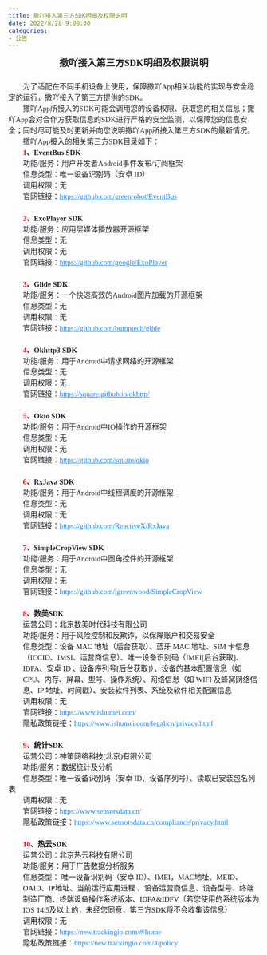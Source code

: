 ```yaml
---
title: 撒吖接入第三方SDK明细及权限说明
date: 2022/8/28 9:08:00
categories:
- 公告
---
```

<html>
  <head>
    <meta http-equiv="Content-Type" content="text/html; charset=utf-8" />
    <meta http-equiv="Content-Style-Type" content="text/css" />
    <meta name="generator" content="Aspose.Words for .NET 22.8.0" />
    <title></title>
    <style type="text/css">
      body {
        text-align: justify;
        widows: 0;
        orphans: 0;
        font-family: Calibri;
        font-size: 10.5pt;
      }
      p {
        margin: 0pt;
      }
      .Footer {
        text-align: left;
        widows: 0;
        orphans: 0;
        font-family: Calibri;
        font-size: 9pt;
      }
    </style>
  </head>
  <body>
    <div>
      <p style="text-align: center; line-height: 150%; font-size: 14pt">
        <span style="font-family: 宋体; font-weight: bold; color: #1f2329"
          >撒吖接入第三方SDK明细及权限说明</span
        >
      </p>
      <p style="text-align: center; line-height: 150%; font-size: 11pt">
        <span style="font-family: 宋体; -aw-import: ignore">&#xa0;</span>
      </p>
      <p
        style="
          text-indent: 22pt;
          text-align: left;
          line-height: 150%;
          font-size: 11pt;
        "
      >
        <span style="font-family: 宋体; color: #1f2329"
          >为了适配在不同手机设备上使用，保障撒吖App相关功能的实现与安全稳定的运行，撒吖接入了第三方提供的SDK。</span
        >
      </p>
      <p
        style="
          text-indent: 22pt;
          text-align: left;
          line-height: 150%;
          font-size: 11pt;
        "
      >
        <span style="font-family: 宋体; color: #1f2329"
          >撒吖App所接入的SDK可能会调用您的设备权限、获取您的相关信息；撒吖App会对合作方获取信息的SDK进行严格的安全监测，以保障您的信息安全；同时尽可能及时更新并向您说明撒吖App所接入第三方SDK的最新情况。</span
        >
      </p>
      <p
        style="
          text-indent: 22pt;
          text-align: left;
          line-height: 150%;
          font-size: 11pt;
        "
      >
        <span style="font-family: 宋体; color: #1f2329"
          >撒吖App接入的相关第三方SDK目录如下：</span
        >
      </p>
      <p
        style="
          text-indent: 22pt;
          text-align: left;
          line-height: 150%;
          font-size: 11pt;
        "
      >
        <span style="font-family: 宋体; font-weight: bold; color: #ff0000"
          >1</span
        ><span style="font-family: 宋体; font-weight: bold; color: #1f2329"
          >、EventBus SDK</span
        >
      </p>
      <p
        style="
          text-indent: 22pt;
          text-align: left;
          line-height: 150%;
          font-size: 11pt;
        "
      >
        <span style="font-family: 宋体; color: #1f2329"
          >功能/服务：用户开发者Android事件发布/订阅框架</span
        >
      </p>
      <p
        style="
          text-indent: 22pt;
          text-align: left;
          line-height: 150%;
          font-size: 11pt;
        "
      >
        <span style="font-family: 宋体; color: #1f2329"
          >信息类型：唯一设备识别码（安卓 ID）</span
        >
      </p>
      <p
        style="
          text-indent: 22pt;
          text-align: left;
          line-height: 150%;
          font-size: 11pt;
        "
      >
        <span style="font-family: 宋体; color: #1f2329">调用权限：无</span>
      </p>
      <p
        style="
          text-indent: 22pt;
          text-align: left;
          line-height: 150%;
          font-size: 11pt;
        "
      >
        <span style="font-family: 宋体; color: #1f2329">官网链接：</span
        ><a
          href="https://github.com/greenrobot/EventBus"
          style="text-decoration: none"
          ><span
            style="
              font-family: 宋体;
              text-decoration: underline;
              color: #1a84ee;
            "
            >https://github.com/greenrobot/EventBus</span
          ></a
        >
      </p>
      <p style="text-align: left; line-height: 150%; font-size: 11pt">
        <span style="font-family: 宋体; -aw-import: ignore">&#xa0;</span>
      </p>
      <p
        style="
          text-indent: 22pt;
          text-align: left;
          line-height: 150%;
          font-size: 11pt;
        "
      >
        <span style="font-family: 宋体; font-weight: bold; color: #ff0000"
          >2</span
        ><span style="font-family: 宋体; font-weight: bold; color: #1f2329"
          >、ExoPlayer SDK</span
        >
      </p>
      <p
        style="
          text-indent: 22pt;
          text-align: left;
          line-height: 150%;
          font-size: 11pt;
        "
      >
        <span style="font-family: 宋体; color: #1f2329"
          >功能/服务：应用层媒体播放器开源框架</span
        >
      </p>
      <p
        style="
          text-indent: 22pt;
          text-align: left;
          line-height: 150%;
          font-size: 11pt;
        "
      >
        <span style="font-family: 宋体; color: #1f2329">信息类型：无</span>
      </p>
      <p
        style="
          text-indent: 22pt;
          text-align: left;
          line-height: 150%;
          font-size: 11pt;
        "
      >
        <span style="font-family: 宋体; color: #1f2329">调用权限：无</span>
      </p>
      <p
        style="
          text-indent: 22pt;
          text-align: left;
          line-height: 150%;
          font-size: 11pt;
        "
      >
        <span style="font-family: 宋体; color: #1f2329">官网链接：</span
        ><a
          href="https://github.com/google/ExoPlayer"
          style="text-decoration: none"
          ><span
            style="
              font-family: 宋体;
              text-decoration: underline;
              color: #1a84ee;
            "
            >https://github.com/google/ExoPlayer</span
          ></a
        >
      </p>
      <p style="text-align: left; line-height: 150%; font-size: 11pt">
        <span style="font-family: 宋体; color: #1f2329; -aw-import: spaces"
          >&#xa0;</span
        >
      </p>
      <p
        style="
          text-indent: 22pt;
          text-align: left;
          line-height: 150%;
          font-size: 11pt;
        "
      >
        <span style="font-family: 宋体; font-weight: bold; color: #ff0000"
          >3</span
        ><span style="font-family: 宋体; font-weight: bold; color: #1f2329"
          >、Glide SDK</span
        >
      </p>
      <p
        style="
          text-indent: 22pt;
          text-align: left;
          line-height: 150%;
          font-size: 11pt;
        "
      >
        <span style="font-family: 宋体; color: #1f2329"
          >功能/服务：一个快速高效的Android图片加载的开源框架</span
        >
      </p>
      <p
        style="
          text-indent: 22pt;
          text-align: left;
          line-height: 150%;
          font-size: 11pt;
        "
      >
        <span style="font-family: 宋体; color: #1f2329">信息类型：无</span>
      </p>
      <p
        style="
          text-indent: 22pt;
          text-align: left;
          line-height: 150%;
          font-size: 11pt;
        "
      >
        <span style="font-family: 宋体; color: #1f2329">调用权限：无</span>
      </p>
      <p
        style="
          text-indent: 22pt;
          text-align: left;
          line-height: 150%;
          font-size: 11pt;
        "
      >
        <span style="font-family: 宋体; color: #1f2329">官网链接：</span
        ><a
          href="https://github.com/bumptech/glide"
          style="text-decoration: none"
          ><span
            style="
              font-family: 宋体;
              text-decoration: underline;
              color: #1a84ee;
            "
            >https://github.com/bumptech/glide</span
          ></a
        >
      </p>
      <p style="text-align: left; line-height: 150%; font-size: 11pt">
        <span style="font-family: 宋体; color: #1f2329; -aw-import: spaces"
          >&#xa0;</span
        >
      </p>
      <p
        style="
          text-indent: 22pt;
          text-align: left;
          line-height: 150%;
          font-size: 11pt;
        "
      >
        <span style="font-family: 宋体; font-weight: bold; color: #ff0000"
          >4</span
        ><span style="font-family: 宋体; font-weight: bold; color: #1f2329"
          >、Okhttp3 SDK</span
        >
      </p>
      <p
        style="
          text-indent: 22pt;
          text-align: left;
          line-height: 150%;
          font-size: 11pt;
        "
      >
        <span style="font-family: 宋体; color: #1f2329"
          >功能/服务：用于Android中请求网络的开源框架</span
        >
      </p>
      <p
        style="
          text-indent: 22pt;
          text-align: left;
          line-height: 150%;
          font-size: 11pt;
        "
      >
        <span style="font-family: 宋体; color: #1f2329">信息类型：无</span>
      </p>
      <p
        style="
          text-indent: 22pt;
          text-align: left;
          line-height: 150%;
          font-size: 11pt;
        "
      >
        <span style="font-family: 宋体; color: #1f2329">调用权限：无</span>
      </p>
      <p
        style="
          text-indent: 22pt;
          text-align: left;
          line-height: 150%;
          font-size: 11pt;
        "
      >
        <span style="font-family: 宋体; color: #1f2329">官网链接：</span
        ><a
          href="https://square.github.io/okhttp/"
          style="text-decoration: none"
          ><span
            style="
              font-family: 宋体;
              text-decoration: underline;
              color: #1a84ee;
            "
            >https://square.github.io/okhttp/</span
          ></a
        >
      </p>
      <p style="text-align: left; line-height: 150%; font-size: 11pt">
        <span style="font-family: 宋体; -aw-import: ignore">&#xa0;</span>
      </p>
      <p
        style="
          text-indent: 22pt;
          text-align: left;
          line-height: 150%;
          font-size: 11pt;
        "
      >
        <span style="font-family: 宋体; font-weight: bold; color: #ff0000"
          >5</span
        ><span style="font-family: 宋体; font-weight: bold; color: #1f2329"
          >、Okio SDK</span
        >
      </p>
      <p
        style="
          text-indent: 22pt;
          text-align: left;
          line-height: 150%;
          font-size: 11pt;
        "
      >
        <span style="font-family: 宋体; color: #1f2329"
          >功能/服务：用于Android中IO操作的开源框架</span
        >
      </p>
      <p
        style="
          text-indent: 22pt;
          text-align: left;
          line-height: 150%;
          font-size: 11pt;
        "
      >
        <span style="font-family: 宋体; color: #1f2329">信息类型：无</span>
      </p>
      <p
        style="
          text-indent: 22pt;
          text-align: left;
          line-height: 150%;
          font-size: 11pt;
        "
      >
        <span style="font-family: 宋体; color: #1f2329">调用权限：无</span>
      </p>
      <p
        style="
          text-indent: 22pt;
          text-align: left;
          line-height: 150%;
          font-size: 11pt;
        "
      >
        <span style="font-family: 宋体; color: #1f2329">官网链接：</span
        ><a href="https://github.com/square/okio" style="text-decoration: none"
          ><span
            style="
              font-family: 宋体;
              text-decoration: underline;
              color: #1a84ee;
            "
            >https://github.com/square/okio</span
          ></a
        >
      </p>
      <p style="text-align: left; line-height: 150%; font-size: 11pt">
        <span style="font-family: 宋体; -aw-import: ignore">&#xa0;</span>
      </p>
      <p
        style="
          text-indent: 22pt;
          text-align: left;
          line-height: 150%;
          font-size: 11pt;
        "
      >
        <span style="font-family: 宋体; font-weight: bold; color: #ff0000"
          >6</span
        ><span style="font-family: 宋体; font-weight: bold; color: #1f2329"
          >、RxJava SDK</span
        >
      </p>
      <p
        style="
          text-indent: 22pt;
          text-align: left;
          line-height: 150%;
          font-size: 11pt;
        "
      >
        <span style="font-family: 宋体; color: #1f2329"
          >功能/服务：用于Android中线程调度的开源框架</span
        >
      </p>
      <p
        style="
          text-indent: 22pt;
          text-align: left;
          line-height: 150%;
          font-size: 11pt;
        "
      >
        <span style="font-family: 宋体; color: #1f2329">信息类型：无</span>
      </p>
      <p
        style="
          text-indent: 22pt;
          text-align: left;
          line-height: 150%;
          font-size: 11pt;
        "
      >
        <span style="font-family: 宋体; color: #1f2329">调用权限：无</span>
      </p>
      <p
        style="
          text-indent: 22pt;
          text-align: left;
          line-height: 150%;
          font-size: 11pt;
        "
      >
        <span style="font-family: 宋体; color: #1f2329">官网链接：</span
        ><a
          href="https://github.com/ReactiveX/RxJava"
          style="text-decoration: none"
          ><span
            style="
              font-family: 宋体;
              text-decoration: underline;
              color: #1a84ee;
            "
            >https://github.com/ReactiveX/RxJava</span
          ></a
        >
      </p>
      <p style="text-align: left; line-height: 150%; font-size: 11pt">
        <span style="font-family: 宋体; -aw-import: ignore">&#xa0;</span>
      </p>
      <p
        style="
          text-indent: 22pt;
          text-align: left;
          line-height: 150%;
          font-size: 11pt;
        "
      >
        <span style="font-family: 宋体; font-weight: bold; color: #ff0000"
          >7</span
        ><span style="font-family: 宋体; font-weight: bold; color: #1f2329"
          >、SimpleCropView SDK</span
        >
      </p>
      <p
        style="
          text-indent: 22pt;
          text-align: left;
          line-height: 150%;
          font-size: 11pt;
        "
      >
        <span style="font-family: 宋体; color: #1f2329"
          >功能/服务：用于Android中圆角控件的开源框架</span
        >
      </p>
      <p
        style="
          text-indent: 22pt;
          text-align: left;
          line-height: 150%;
          font-size: 11pt;
        "
      >
        <span style="font-family: 宋体; color: #1f2329">信息类型：无</span>
      </p>
      <p
        style="
          text-indent: 22pt;
          text-align: left;
          line-height: 150%;
          font-size: 11pt;
        "
      >
        <span style="font-family: 宋体; color: #1f2329">调用权限：无</span>
      </p>
      <p
        style="
          text-indent: 22pt;
          text-align: left;
          line-height: 150%;
          font-size: 11pt;
        "
      >
        <span style="font-family: 宋体; color: #1f2329">官网链接：</span
        ><a
          href="https://github.com/igreenwood/SimpleCropView"
          style="text-decoration: none"
          ><span style="font-family: 宋体; color: #1a84ee"
            >https://github.com/igreenwood/SimpleCropView</span
          ></a
        >
      </p>
      <p style="text-align: left; line-height: 150%; font-size: 11pt">
        <span style="font-family: 宋体; -aw-import: ignore">&#xa0;</span>
      </p>
      <p
        style="
          text-indent: 22pt;
          text-align: left;
          line-height: 150%;
          font-size: 11pt;
        "
      >
        <span style="font-family: 宋体; font-weight: bold; color: #ff0000"
          >8</span
        ><span style="font-family: 宋体; font-weight: bold">、数美SDK</span>
      </p>
      <p
        style="
          text-indent: 22pt;
          text-align: left;
          line-height: 150%;
          font-size: 11pt;
        "
      >
        <span style="font-family: 宋体"
          >运营公司：北京数美时代科技有限公司</span
        >
      </p>
      <p
        style="
          text-indent: 22pt;
          text-align: left;
          line-height: 150%;
          font-size: 11pt;
        "
      >
        <span style="font-family: 宋体"
          >功能/服务：用于风险控制和反欺诈，以保障账户和交易安全</span
        >
      </p>
      <p
        style="
          margin-left: 21.85pt;
          text-align: left;
          line-height: 150%;
          font-size: 11pt;
        "
      >
        <span style="font-family: 宋体"
          >信息类型：设备 MAC 地址（后台获取）、蓝牙 MAC 地址、SIM
          卡信息（ICCID、IMSI、运营商信息）、唯一设备识别码（IMEI[后台获取]、IDFA、安卓
          ID
          、设备序列号[后台获取]）、设备的基本配置信息（如CPU、内存、屏幕、型号、操作系统）、网络信息（如
          WIFI 及蜂窝网络信息、IP
          地址、时间戳）、安装软件列表、系统及软件相关配置信息</span
        >
      </p>
      <p
        style="
          text-indent: 22pt;
          text-align: left;
          line-height: 150%;
          font-size: 11pt;
        "
      >
        <span style="font-family: 宋体">调用权限：无</span>
      </p>
      <p
        style="
          text-indent: 22pt;
          text-align: left;
          line-height: 150%;
          font-size: 11pt;
        "
      >
        <span style="font-family: 宋体">官网链接：</span
        ><a href="https://www.ishumei.com/" style="text-decoration: none"
          ><span style="font-family: 宋体; color: #1a84ee"
            >https://www.ishumei.com/</span
          ></a
        >
      </p>
      <p
        style="
          text-indent: 22pt;
          text-align: left;
          line-height: 150%;
          font-size: 11pt;
        "
      >
        <span style="font-family: 宋体">隐私政策链接：</span
        ><a
          href="https://www.ishumei.com/legal/cn/privacy.html"
          style="text-decoration: none"
          ><span style="font-family: 宋体; color: #1a84ee"
            >https://www.ishumei.com/legal/cn/privacy.html</span
          ></a
        >
      </p>
      <p style="text-align: left; line-height: 150%; font-size: 11pt">
        <span style="font-family: 宋体; -aw-import: ignore">&#xa0;</span>
      </p>
      <p
        style="
          text-indent: 22pt;
          text-align: left;
          line-height: 150%;
          font-size: 11pt;
        "
      >
        <span style="font-family: 宋体; font-weight: bold; color: #ff0000"
          >9</span
        ><span style="font-family: 宋体; font-weight: bold">、统计SDK</span>
      </p>
      <p
        style="
          text-indent: 22pt;
          text-align: left;
          line-height: 150%;
          font-size: 11pt;
        "
      >
        <span style="font-family: 宋体"
          >运营公司：神策网络科技(北京)有限公司</span
        >
      </p>
      <p
        style="
          text-indent: 22pt;
          text-align: left;
          line-height: 150%;
          font-size: 11pt;
        "
      >
        <span style="font-family: 宋体">功能/服务：数据统计及分析</span>
      </p>
      <p
        style="
          text-indent: 22pt;
          text-align: left;
          line-height: 150%;
          font-size: 11pt;
        "
      >
        <span style="font-family: 宋体"
          >信息类型：唯一设备识别码（安卓
          ID、设备序列号）、读取已安装包名列表</span
        >
      </p>
      <p
        style="
          text-indent: 22pt;
          text-align: left;
          line-height: 150%;
          font-size: 11pt;
        "
      >
        <span style="font-family: 宋体">调用权限：无</span>
      </p>
      <p
        style="
          text-indent: 22pt;
          text-align: left;
          line-height: 150%;
          font-size: 11pt;
        "
      >
        <span style="font-family: 宋体">官网链接：</span
        ><a href="https://www.sensorsdata.cn/" style="text-decoration: none"
          ><span style="font-family: 宋体; color: #1a84ee"
            >https://www.sensorsdata.cn/</span
          ></a
        >
      </p>
      <p
        style="
          text-indent: 22pt;
          text-align: left;
          line-height: 150%;
          font-size: 11pt;
        "
      >
        <span style="font-family: 宋体">隐私政策链接：</span
        ><a
          href="https://www.sensorsdata.cn/compliance/privacy.html"
          style="text-decoration: none"
          ><span style="font-family: 宋体; color: #1a84ee"
            >https://www.sensorsdata.cn/compliance/privacy.html</span
          ></a
        >
      </p>
      <p style="text-align: left; line-height: 150%; font-size: 11pt">
        <span style="font-family: 宋体; -aw-import: ignore">&#xa0;</span>
      </p>
      <p
        style="
          text-indent: 22pt;
          text-align: left;
          line-height: 150%;
          font-size: 11pt;
        "
      >
        <span style="font-family: 宋体; font-weight: bold; color: #ff0000"
          >10</span
        ><span style="font-family: 宋体; font-weight: bold">、热云SDK</span>
      </p>
      <p
        style="
          text-indent: 22pt;
          text-align: left;
          line-height: 150%;
          font-size: 11pt;
        "
      >
        <span style="font-family: 宋体">运营公司：北京热云科技有限公司</span>
      </p>
      <p
        style="
          text-indent: 22pt;
          text-align: left;
          line-height: 150%;
          font-size: 11pt;
        "
      >
        <span style="font-family: 宋体">功能/服务：用于广告数据分析服务</span>
      </p>
      <p
        style="
          margin-left: 21.85pt;
          text-align: left;
          line-height: 150%;
          font-size: 11pt;
        "
      >
        <span style="font-family: 宋体"
          >信息类型： 唯一设备识别码（安卓
          ID）、IMEI，MAC地址、MEID、OAID、IP地址、当前运行应用进程
          、设备运营商信息、设备型号、终端制造厂商、终端设备操作系统版本、IDFA&amp;IDFV（若您使用的系统版本为IOS
          14.5及以上的，未经您同意，第三方SDK将不会收集该信息）</span
        >
      </p>
      <p
        style="
          text-indent: 22pt;
          text-align: left;
          line-height: 150%;
          font-size: 11pt;
        "
      >
        <span style="font-family: 宋体">调用权限：无</span>
      </p>
      <p
        style="
          text-indent: 22pt;
          text-align: left;
          line-height: 150%;
          font-size: 11pt;
        "
      >
        <span style="font-family: 宋体">官网链接：</span
        ><a
          href="https://new.trackingio.com/#/home"
          style="text-decoration: none"
          ><span style="font-family: 宋体; color: #1a84ee"
            >https://new.trackingio.com/#/home</span
          ></a
        >
      </p>
      <p
        style="
          text-indent: 22pt;
          text-align: left;
          line-height: 150%;
          font-size: 11pt;
        "
      >
        <span style="font-family: 宋体">隐私政策链接：</span
        ><a
          href="https://new.trackingio.com/#/policy"
          style="text-decoration: none"
          ><span style="font-family: 宋体; color: #1a84ee"
            >https://new.trackingio.com/#/policy</span
          ></a
        >
      </p>
      <p style="text-align: left; line-height: 150%; font-size: 11pt">
        <span style="font-family: 宋体; -aw-import: ignore">&#xa0;</span>
      </p>
      <p style="text-align: left; line-height: 150%; font-size: 11pt">
        <span style="font-family: 宋体; -aw-import: ignore">&#xa0;</span>
      </p>
      <p style="text-align: left; line-height: 150%; font-size: 11pt">
        <span style="font-family: 宋体; -aw-import: ignore">&#xa0;</span>
      </p>
      <p style="text-align: left; line-height: 150%; font-size: 11pt">
        <span style="font-family: 宋体; -aw-import: ignore">&#xa0;</span>
      </p>
      <div style="-aw-headerfooter-type: footer-primary; clear: both">
        <p>
          <span
            style="
              height: 0pt;
              text-align: left;
              display: block;
              position: absolute;
              z-index: -65536;
            "
            ><img
              src="images/Aspose.Words.19d230f4-2578-4969-93c1-fc9a5dae0533.001.png"
              width="7"
              height="15"
              alt=""
              style="
                margin-left: 223.34pt;
                -aw-left-pos: 0pt;
                -aw-rel-hpos: margin;
                -aw-rel-vpos: paragraph;
                -aw-top-pos: 0pt;
                -aw-wrap-type: none;
                position: absolute;
              " /></span
          ><span style="-aw-import: ignore">&#xa0;</span>
        </p>
      </div>
    </div>
  </body>
</html>

